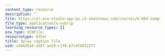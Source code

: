```yaml
---
content_type: resource
description: ''
file: https://ol-ocw-studio-app-qa.s3.amazonaws.com/courses/6-004-computation-structures-spring-2017/cd46d5a6a58fae28c1f8b7cdfb832277_vJqBBh2XFTM.srt
file_type: application/x-subrip
learning_resource_types: []
ocw_type: OCWFile
resourcetype: Other
title: 3play caption file
uid: cd46d5a6-a58f-ae28-c1f8-b7cdfb832277
---
```

